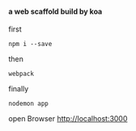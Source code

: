 #### a web scaffold build by koa
first  

```
npm i --save
```

then

```
webpack
```

finally

```
nodemon app
```

open Browser <http://localhost:3000>
